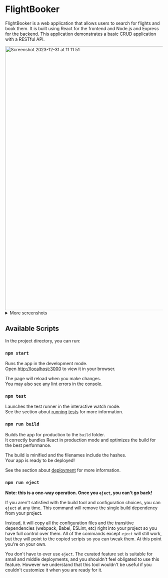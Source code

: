 # FlightBooker

FlightBooker is a web application that allows users to search for flights and book them. It is built using React for the frontend and Node.js and Express for the backend. This application demonstrates a basic CRUD application with a RESTful API. 

<img width="841" alt="Screenshot 2023-12-31 at 11 11 51" src="https://github.com/DonOmalVindula/flight-booking/assets/42619922/68fafdb2-3ac6-4a4d-9108-c36987269c5e">

<details>
  <summary>More screenshots</summary>

<img width="841" alt="Screenshot 2023-12-31 at 11 11 51" src="https://github.com/DonOmalVindula/flight-booking/assets/42619922/68fafdb2-3ac6-4a4d-9108-c36987269c5e">


<img width="841" alt="Screenshot 2023-12-31 at 11 12 58" src="https://github.com/DonOmalVindula/flight-booking/assets/42619922/ef010dec-bbb4-4dae-9e5a-d16f818f88cc">


<img width="841" alt="Screenshot 2023-12-31 at 11 13 16" src="https://github.com/DonOmalVindula/flight-booking/assets/42619922/76e291d3-3f5d-49ae-80fc-0fa195e6b46f">


<img width="841" alt="Screenshot 2023-12-31 at 11 13 29" src="https://github.com/DonOmalVindula/flight-booking/assets/42619922/ff90618e-07ea-44df-866c-45596c01a6f1">


<img width="841" alt="Screenshot 2023-12-31 at 11 13 40" src="https://github.com/DonOmalVindula/flight-booking/assets/42619922/d49542e3-e22b-42b2-b956-3d324775043b">


<img width="841" alt="Screenshot 2023-12-31 at 11 13 58" src="https://github.com/DonOmalVindula/flight-booking/assets/42619922/aa0794c8-81f7-4fa5-a1dc-311c03675774">
</details>



## Available Scripts

In the project directory, you can run:

### `npm start`

Runs the app in the development mode.\
Open [http://localhost:3000](http://localhost:3000) to view it in your browser.

The page will reload when you make changes.\
You may also see any lint errors in the console.

### `npm test`

Launches the test runner in the interactive watch mode.\
See the section about [running tests](https://facebook.github.io/create-react-app/docs/running-tests) for more information.

### `npm run build`

Builds the app for production to the `build` folder.\
It correctly bundles React in production mode and optimizes the build for the best performance.

The build is minified and the filenames include the hashes.\
Your app is ready to be deployed!

See the section about [deployment](https://facebook.github.io/create-react-app/docs/deployment) for more information.

### `npm run eject`

**Note: this is a one-way operation. Once you `eject`, you can't go back!**

If you aren't satisfied with the build tool and configuration choices, you can `eject` at any time. This command will remove the single build dependency from your project.

Instead, it will copy all the configuration files and the transitive dependencies (webpack, Babel, ESLint, etc) right into your project so you have full control over them. All of the commands except `eject` will still work, but they will point to the copied scripts so you can tweak them. At this point you're on your own.

You don't have to ever use `eject`. The curated feature set is suitable for small and middle deployments, and you shouldn't feel obligated to use this feature. However we understand that this tool wouldn't be useful if you couldn't customize it when you are ready for it.
